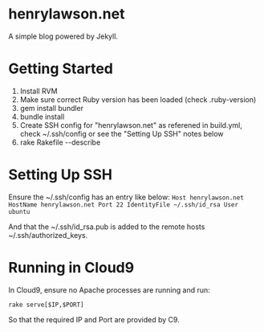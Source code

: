 henrylawson.net
===============
A simple blog powered by Jekyll.

Getting Started
===============
1. Install RVM
2. Make sure correct Ruby version has been loaded (check .ruby-version)
3. gem install bundler
4. bundle install
5. Create SSH config for "henrylawson.net" as referened in build.yml, check ~/.ssh/config or see the "Setting Up SSH" notes below
6. rake Rakefile --describe

Setting Up SSH
==============
Ensure the ~/.ssh/config has an entry like below:
``
Host henrylawson.net
  HostName henrylawson.net
  Port 22
  IdentityFile ~/.ssh/id_rsa
  User ubuntu
``

And that the ~/.ssh/id_rsa.pub is added to the remote hosts ~/.ssh/authorized_keys.

Running in Cloud9
=================
In Cloud9, ensure no Apache processes are running and run:

``
rake serve[$IP,$PORT]
``

So that the required IP and Port are provided by C9.
